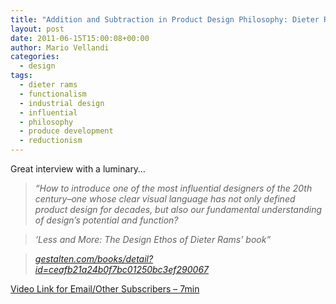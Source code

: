 ```yaml
---
title: "Addition and Subtraction in Product Design Philosophy: Dieter Rams"
layout: post
date: 2011-06-15T15:00:08+00:00
author: Mario Vellandi
categories:
  - design
tags:
  - dieter rams
  - functionalism
  - industrial design
  - influential
  - philosophy
  - produce development
  - reductionism
---
```

Great interview with a luminary&#8230;

> *&#8220;How to introduce one of the most influential designers of the 20th century&#8211;one whose clear visual language has not only defined product design for decades, but also our fundamental understanding of design&#8217;s potential and function?*

>  _&#8216;Less and More: The Design Ethos of Dieter Rams&#8217; book&#8221;_

>  _<a rel="nofollow" href="http://www.gestalten.com/books/detail?id=ceafb21a24b0f7bc01250bc3ef290067">gestalten.com/​books/​detail?id=ceafb21a24b0f7bc01250bc3ef290067</a>_

[Video Link for Email/Other Subscribers &#8211; 7min](http://vimeo.com/7917568)
